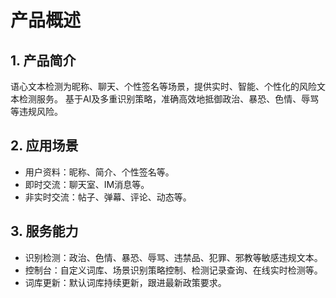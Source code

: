 # 产品概述

## 1. 产品简介

语心文本检测为昵称、聊天、个性签名等场景，提供实时、智能、个性化的风险文本检测服务。
基于AI及多重识别策略，准确高效地抵御政治、暴恐、色情、辱骂等违规风险。

## 2. 应用场景

- 用户资料：昵称、简介、个性签名等。
- 即时交流：聊天室、IM消息等。
- 非实时交流：帖子、弹幕、评论、动态等。

## 3. 服务能力

- 识别检测：政治、色情、暴恐、辱骂、违禁品、犯罪、邪教等敏感违规文本。
- 控制台：自定义词库、场景识别策略控制、检测记录查询、在线实时检测等。
- 词库更新：默认词库持续更新，跟进最新政策要求。